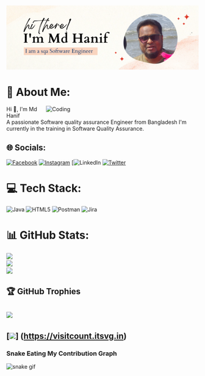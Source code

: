 ![logo ](https://github.com/mdhanifbd/mdhanifbd/blob/master/Github%20Banner.png)
# 💫 About Me:
<img align="right" alt="Coding" width="400" 
src="https://github.com/mdhanifbd/mdhanifbd/assets/62870718/2122df88-6114-4cdb-8933-e1978df7496f">
Hi 👋, I'm Md Hanif<br>
A passionate Software quality assurance Engineer from Bangladesh<be>
I'm currently in the training in Software Quality Assurance.

## 🌐 Socials:
[![Facebook](https://img.shields.io/badge/Facebook-%231877F2.svg?logo=Facebook&logoColor=white)](https://facebook.com/profile.php?id=100049492032808) 
[![Instagram](https://img.shields.io/badge/Instagram-%23E4405F.svg?logo=Instagram&logoColor=white)](https://instagram.com/_silent.learner_) 
[![LinkedIn](https://www.linkedin.com/in/md-hanifbd/) 
[![Twitter](https://img.shields.io/badge/Twitter-%231DA1F2.svg?logo=Twitter&logoColor=white)](https://twitter.com/akashah77994528)
# 💻 Tech Stack:
![Java](https://img.shields.io/badge/java-%23ED8B00.svg?style=for-the-badge&logo=java&logoColor=white)
![HTML5](https://img.shields.io/badge/html5-%23E34F26.svg?style=for-the-badge&logo=html5&logoColor=white)
![Postman](https://img.shields.io/badge/Postman-FF6C37?style=for-the-badge&logo=postman&logoColor=white)
![Jira](https://img.shields.io/badge/jira-%230A0FFF.svg?style=for-the-badge&logo=jira&logoColor=white)

# 📊 GitHub Stats:

![](https://github-readme-stats.vercel.app/api?username=mdhanifbd-&theme=gruvbox&hide_border=false&include_all_commits=true&count_private=true)<br/>
![](https://github-readme-streak-stats.herokuapp.com/?user=mdhanifbd&theme=gruvbox&hide_border=false)<br/>
![](https://github-readme-stats.vercel.app/api/top-langs/?username=mdhanifbd&theme=gruvbox&hide_border=false&include_all_commits=true&count_private=true&layout=compact)

## 🏆 GitHub Trophies
![](https://github-profile-trophy.vercel.app/?username=mdhanifbd&theme=radical&no-frame=false&no-bg=true&margin-w=4)
---
[![](https://visitcount.itsvg.in/api?id=mdhanifbd&icon=0&color=0)]
(https://visitcount.itsvg.in)
---
### Snake Eating My Contribution Graph
![snake gif](https://github.com/mdhanifbd/mdhanifbd/blob/output/github-contribution-grid-snake.svg)

